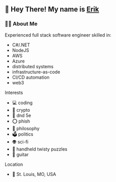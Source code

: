 ## 👋 Hey There! My name is [Erik](https://github.com/ErikMuir)

### 👨🏻 About Me

Experienced full stack software engineer skilled in:
- C#/.NET
- NodeJS
- AWS
- Azure
- distributed systems
- infrastructure-as-code
- CI/CD automation
- web3

Interests
- 💻 coding
- 🚀 crypto
- 🐉 dnd 5e
- ⭕ phish
- 🤔 philosophy
- 🗳️ politics
- 👽 sci-fi
- 🧩 handheld twisty puzzles
- 🎸 guitar

Location
- 📍 St. Louis, MO, USA
